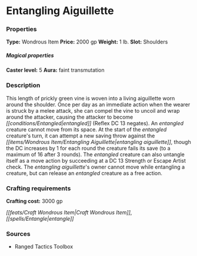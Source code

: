 ﻿---
Title: "Entangling Aiguillette"
Type: "Wondrous Item"
Price: "2000 gp"
Weight: "1 lb."
Slot: "Shoulders"
Caster level: "5"
Aura: "faint transmutation"
Description: |
  "This length of prickly green vine is woven into a living aiguillette worn around the shoulder. Once per day as an immediate action when the wearer is struck by a melee attack, she can compel the vine to uncoil and wrap around the attacker, causing the attacker to become entangled (Reflex DC 13 negates). An entangled creature cannot move from its space. At the start of the entangled creature's turn, it can attempt a new saving throw against the _entangling aiguillette_, though the DC increases by 1 for each round the creature fails its save (to a maximum of 16 after 3 rounds). The entangled creature can also untangle itself as a move action by succeeding at a DC 13 Strength or Escape Artist check. The _entangling aiguillette's_ owner cannot move while entangling a creature, but can release an entangled creature as a free action."
Crafting cost: "3000 gp"
Sources: "['Ranged Tactics Toolbox']"
---

# Entangling Aiguillette

### Properties

**Type:** Wondrous Item **Price:** 2000 gp **Weight:** 1 lb. **Slot:** Shoulders

##### Magical properties

**Caster level:** 5 **Aura:** faint transmutation

### Description

This length of prickly green vine is woven into a living aiguillette worn around the shoulder. Once per day as an immediate action when the wearer is struck by a melee attack, she can compel the vine to uncoil and wrap around the attacker, causing the attacker to become _[[conditions/Entangled|entangled]]_ (Reflex DC 13 negates). An _entangled_ creature cannot move from its space. At the start of the _entangled_ creature's turn, it can attempt a new saving throw against the _[[items/Wondrous Item/Entangling Aiguillette|entangling aiguillette]]_, though the DC increases by 1 for each round the creature fails its save (to a maximum of 16 after 3 rounds). The _entangled_ creature can also untangle itself as a move action by succeeding at a DC 13 Strength or Escape Artist check. The _entangling aiguillette_'s owner cannot move while entangling a creature, but can release an _entangled_ creature as a free action.

### Crafting requirements

**Crafting cost:** 3000 gp

_[[feats/Craft Wondrous Item|Craft Wondrous Item]]_, _[[spells/Entangle|entangle]]_

### Sources

* Ranged Tactics Toolbox
